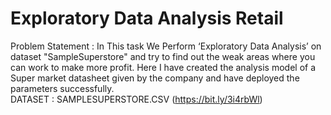 # Exploratory Data Analysis Retail
Problem Statement : In This task We Perform ‘Exploratory Data Analysis’ on dataset "SampleSuperstore" and try to find out the weak areas where you can work to make more profit.
Here I have created the analysis model of a Super market datasheet given by the company and have deployed the parameters successfully.                                           
DATASET : SAMPLESUPERSTORE.CSV (https://bit.ly/3i4rbWl)
